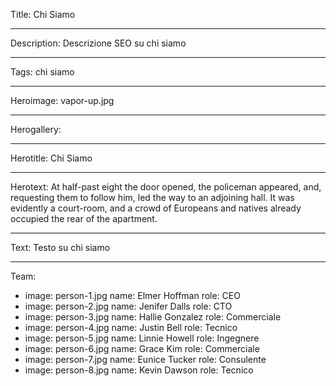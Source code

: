 Title: Chi Siamo

----

Description: Descrizione SEO su chi siamo

----

Tags: chi siamo

----

Heroimage: vapor-up.jpg

----

Herogallery:

----

Herotitle: Chi Siamo

----

Herotext: At half-past eight the door opened, the policeman appeared, and, requesting them to follow him, led the way to an adjoining hall. It was evidently a court-room, and a crowd of Europeans and natives already occupied the rear of the apartment.

----

Text: Testo su chi siamo

----

Team:

-
  image: person-1.jpg
  name: Elmer Hoffman
  role: CEO
-
  image: person-2.jpg
  name: Jenifer Dalls
  role: CTO
-
  image: person-3.jpg
  name: Hallie Gonzalez
  role: Commerciale
-
  image: person-4.jpg
  name: Justin Bell
  role: Tecnico
-
  image: person-5.jpg
  name: Linnie Howell
  role: Ingegnere
-
  image: person-6.jpg
  name: Grace Kim
  role: Commerciale
-
  image: person-7.jpg
  name: Eunice Tucker
  role: Consulente
-
  image: person-8.jpg
  name: Kevin Dawson
  role: Tecnico
